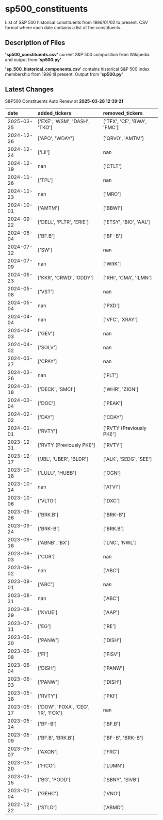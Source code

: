 # sp500_constituents
List of S&amp;P 500 historical constituents from 1996/01/02 to present. CSV format where each date contains a list of the constituents.

## Description of Files

**'sp500_constituents.csv'** current S&P 500 composition from Wikipedia and output from **'sp500.py'**

**'sp_500_historical_components.csv'**  contains historical S&P 500 index membership from 1996 til present. Output from **'sp500.py'**

## Latest Changes
S&P500 Constituents Auto Renew at **2025-03-28 12:39:21**

| date       | added_tickers                       | removed_tickers             |
|:-----------|:------------------------------------|:----------------------------|
| 2025-03-25 | ['EXE', 'WSM', 'DASH', 'TKO']       | ['TFX', 'CE', 'BWA', 'FMC'] |
| 2024-12-26 | ['APO', 'WDAY']                     | ['QRVO', 'AMTM']            |
| 2024-12-24 | ['LII']                             | nan                         |
| 2024-12-19 | nan                                 | ['CTLT']                    |
| 2024-11-26 | ['TPL']                             | nan                         |
| 2024-11-23 | nan                                 | ['MRO']                     |
| 2024-10-01 | ['AMTM']                            | ['BBWI']                    |
| 2024-09-22 | ['DELL', 'PLTR', 'ERIE']            | ['ETSY', 'BIO', 'AAL']      |
| 2024-08-04 | ['BF.B']                            | ['BF-B']                    |
| 2024-07-12 | ['SW']                              | nan                         |
| 2024-07-09 | nan                                 | ['WRK']                     |
| 2024-06-23 | ['KKR', 'CRWD', 'GDDY']             | ['RHI', 'CMA', 'ILMN']      |
| 2024-05-08 | ['VST']                             | nan                         |
| 2024-05-04 | nan                                 | ['PXD']                     |
| 2024-04-04 | nan                                 | ['VFC', 'XRAY']             |
| 2024-04-03 | ['GEV']                             | nan                         |
| 2024-04-02 | ['SOLV']                            | nan                         |
| 2024-03-27 | ['CPAY']                            | nan                         |
| 2024-03-26 | nan                                 | ['FLT']                     |
| 2024-03-18 | ['DECK', 'SMCI']                    | ['WHR', 'ZION']             |
| 2024-03-04 | ['DOC']                             | ['PEAK']                    |
| 2024-02-02 | ['DAY']                             | ['CDAY']                    |
| 2024-01-01 | ['RVTY']                            | ['RVTY (Previously PKI)']   |
| 2023-12-31 | ['RVTY (Previously PKI)']           | ['RVTY']                    |
| 2023-12-17 | ['JBL', 'UBER', 'BLDR']             | ['ALK', 'SEDG', 'SEE']      |
| 2023-10-18 | ['LULU', 'HUBB']                    | ['OGN']                     |
| 2023-10-14 | nan                                 | ['ATVI']                    |
| 2023-10-06 | ['VLTO']                            | ['DXC']                     |
| 2023-09-26 | ['BRK.B']                           | ['BRK-B']                   |
| 2023-09-24 | ['BRK-B']                           | ['BRK.B']                   |
| 2023-09-18 | ['ABNB', 'BX']                      | ['LNC', 'NWL']              |
| 2023-09-03 | ['COR']                             | nan                         |
| 2023-09-02 | nan                                 | ['ABC']                     |
| 2023-09-01 | ['ABC']                             | nan                         |
| 2023-08-31 | nan                                 | ['ABC']                     |
| 2023-08-29 | ['KVUE']                            | ['AAP']                     |
| 2023-07-11 | ['EG']                              | ['RE']                      |
| 2023-06-20 | ['PANW']                            | ['DISH']                    |
| 2023-06-08 | ['FI']                              | ['FISV']                    |
| 2023-06-04 | ['DISH']                            | ['PANW']                    |
| 2023-06-03 | ['PANW']                            | ['DISH']                    |
| 2023-05-18 | ['RVTY']                            | ['PKI']                     |
| 2023-05-17 | ['DOW', 'FOXA', 'CEG', 'IR', 'FOX'] | nan                         |
| 2023-05-14 | ['BF-B']                            | ['BF.B']                    |
| 2023-05-09 | ['BF.B', 'BRK.B']                   | ['BF-B', 'BRK-B']           |
| 2023-05-07 | ['AXON']                            | ['FRC']                     |
| 2023-03-20 | ['FICO']                            | ['LUMN']                    |
| 2023-03-15 | ['BG', 'PODD']                      | ['SBNY', 'SIVB']            |
| 2023-01-04 | ['GEHC']                            | ['VNO']                     |
| 2022-12-22 | ['STLD']                            | ['ABMD']                    |